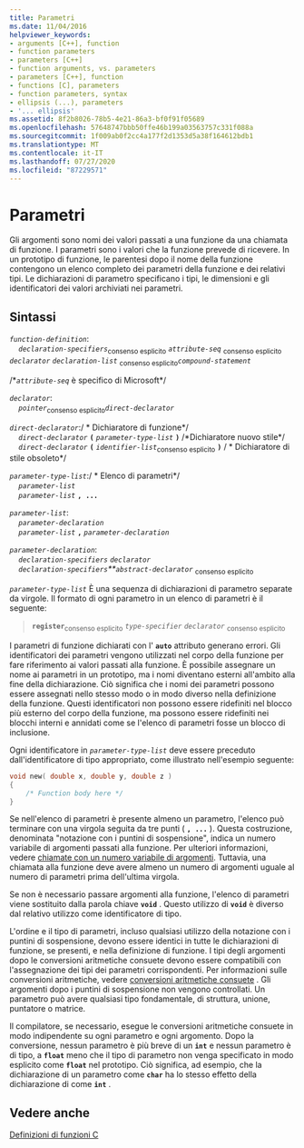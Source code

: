 ```yaml
---
title: Parametri
ms.date: 11/04/2016
helpviewer_keywords:
- arguments [C++], function
- function parameters
- parameters [C++]
- function arguments, vs. parameters
- parameters [C++], function
- functions [C], parameters
- function parameters, syntax
- ellipsis (...), parameters
- '... ellipsis'
ms.assetid: 8f2b8026-78b5-4e21-86a3-bf0f91f05689
ms.openlocfilehash: 57648747bbb50ffe46b199a03563757c331f088a
ms.sourcegitcommit: 1f009ab0f2cc4a177f2d1353d5a38f164612bdb1
ms.translationtype: MT
ms.contentlocale: it-IT
ms.lasthandoff: 07/27/2020
ms.locfileid: "87229571"
---
```

# <a name="parameters"></a>Parametri

Gli argomenti sono nomi dei valori passati a una funzione da una chiamata di funzione. I parametri sono i valori che la funzione prevede di ricevere. In un prototipo di funzione, le parentesi dopo il nome della funzione contengono un elenco completo dei parametri della funzione e dei relativi tipi. Le dichiarazioni di parametro specificano i tipi, le dimensioni e gli identificatori dei valori archiviati nei parametri.

## <a name="syntax"></a>Sintassi

*`function-definition`*:<br/>
&nbsp;&nbsp;&nbsp;&nbsp;*`declaration-specifiers`*<sub>consenso esplicito</sub> *`attribute-seq`* <sub>consenso esplicito</sub> *`declarator`* *`declaration-list`* <sub>consenso esplicito</sub>*`compound-statement`*

/\**`attribute-seq`* è specifico di Microsoft\*/

*`declarator`*:<br/>
&nbsp;&nbsp;&nbsp;&nbsp;*`pointer`*<sub>consenso esplicito</sub>*`direct-declarator`*

*`direct-declarator`*:/ \* Dichiaratore di funzione\*/<br/>
&nbsp;&nbsp;&nbsp;&nbsp;*`direct-declarator`*  **`(`**  *`parameter-type-list`*  **`)`** /\*Dichiaratore nuovo stile\*/<br/>
&nbsp;&nbsp;&nbsp;&nbsp;*`direct-declarator`*  **`(`**  *`identifier-list`*<sub>consenso esplicito</sub> **`)`**  / \* Dichiaratore di stile obsoleto\*/

*`parameter-type-list`*:/ \* Elenco di parametri\*/<br/>
&nbsp;&nbsp;&nbsp;&nbsp;*`parameter-list`* <br/>
&nbsp;&nbsp;&nbsp;&nbsp;*`parameter-list`* **`, ...`**

*`parameter-list`*:<br/>
&nbsp;&nbsp;&nbsp;&nbsp;*`parameter-declaration`*<br/>
&nbsp;&nbsp;&nbsp;&nbsp;*`parameter-list`* **`,`**  *`parameter-declaration`*

*`parameter-declaration`*:<br/>
&nbsp;&nbsp;&nbsp;&nbsp;*`declaration-specifiers`* *`declarator`*<br/>
&nbsp;&nbsp;&nbsp;&nbsp;*`declaration-specifiers`**`abstract-declarator`* <sub>consenso esplicito</sub>

*`parameter-type-list`* È una sequenza di dichiarazioni di parametro separate da virgole. Il formato di ogni parametro in un elenco di parametri è il seguente:

> **`register`**<sub>consenso esplicito</sub> *`type-specifier`* *`declarator`* <sub>consenso esplicito</sub>

I parametri di funzione dichiarati con l' **`auto`** attributo generano errori. Gli identificatori dei parametri vengono utilizzati nel corpo della funzione per fare riferimento ai valori passati alla funzione. È possibile assegnare un nome ai parametri in un prototipo, ma i nomi diventano esterni all'ambito alla fine della dichiarazione. Ciò significa che i nomi dei parametri possono essere assegnati nello stesso modo o in modo diverso nella definizione della funzione. Questi identificatori non possono essere ridefiniti nel blocco più esterno del corpo della funzione, ma possono essere ridefiniti nei blocchi interni e annidati come se l'elenco di parametri fosse un blocco di inclusione.

Ogni identificatore in *`parameter-type-list`* deve essere preceduto dall'identificatore di tipo appropriato, come illustrato nell'esempio seguente:

```C
void new( double x, double y, double z )
{
    /* Function body here */
}
```

Se nell'elenco di parametri è presente almeno un parametro, l'elenco può terminare con una virgola seguita da tre punti ( **`, ...`** ). Questa costruzione, denominata "notazione con i puntini di sospensione", indica un numero variabile di argomenti passati alla funzione. Per ulteriori informazioni, vedere [chiamate con un numero variabile di argomenti](../c-language/calls-with-a-variable-number-of-arguments.md). Tuttavia, una chiamata alla funzione deve avere almeno un numero di argomenti uguale al numero di parametri prima dell'ultima virgola.

Se non è necessario passare argomenti alla funzione, l'elenco di parametri viene sostituito dalla parola chiave **`void`** . Questo utilizzo di **`void`** è diverso dal relativo utilizzo come identificatore di tipo.

L'ordine e il tipo di parametri, incluso qualsiasi utilizzo della notazione con i puntini di sospensione, devono essere identici in tutte le dichiarazioni di funzione, se presenti, e nella definizione di funzione. I tipi degli argomenti dopo le conversioni aritmetiche consuete devono essere compatibili con l'assegnazione dei tipi dei parametri corrispondenti. Per informazioni sulle conversioni aritmetiche, vedere [conversioni aritmetiche consuete](../c-language/usual-arithmetic-conversions.md) . Gli argomenti dopo i puntini di sospensione non vengono controllati. Un parametro può avere qualsiasi tipo fondamentale, di struttura, unione, puntatore o matrice.

Il compilatore, se necessario, esegue le conversioni aritmetiche consuete in modo indipendente su ogni parametro e ogni argomento. Dopo la conversione, nessun parametro è più breve di un **`int`** e nessun parametro è di tipo, a **`float`** meno che il tipo di parametro non venga specificato in modo esplicito come **`float`** nel prototipo. Ciò significa, ad esempio, che la dichiarazione di un parametro come **`char`** ha lo stesso effetto della dichiarazione di come **`int`** .

## <a name="see-also"></a>Vedere anche

[Definizioni di funzioni C](../c-language/c-function-definitions.md)
